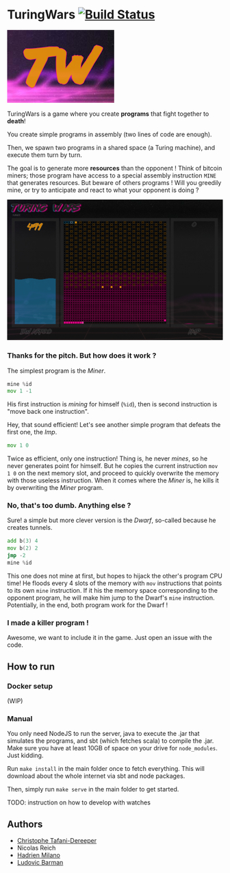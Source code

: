 # TuringWars [![Build Status](https://travis-ci.org/turingwars/turingwars.svg?branch=master)](https://travis-ci.org/turingwars/turingwars)

![TuringWars](/resources/logos/turingwars.png)

TuringWars is a game where you create **programs** that fight together to **death**!

You create simple programs in assembly (two lines of code are enough).

Then, we spawn two programs in a shared space (a Turing machine), and execute them turn by turn.

The goal is to generate more **resources** than the opponent ! Think of bitcoin miners; those program have access to a special assembly instruction `MINE` that generates resources. But beware of others programs ! Will you greedily mine, or try to anticipate and react to what your opponent is doing ?

![TuringWars](/resources/screenshots/ingame.png)

### Thanks for the pitch. But how does it work ?

The simplest program is the *Miner*.
```asm
mine %id
mov 1 -1
```
His first instruction is *mining* for himself (`%id`), then is second instruction is "move back one instruction".

Hey, that sound efficient! Let's see another simple program that defeats the first one, the *Imp*.
```asm
mov 1 0
```
Twice as efficient, only one instruction! Thing is, he never *mines*, so he never generates point for himself. But he copies the current instruction `mov 1 0` on the next memory slot, and proceed to quickly overwrite the memory with those useless instruction. When it comes where the *Miner* is, he kills it by overwriting the *Miner* program.

### No, that's too dumb. Anything else ?

Sure! a simple but more clever version is the *Dwarf*, so-called because he creates tunnels.
```asm
add b(3) 4
mov b(2) 2
jmp -2
mine %id
```
This one does not mine at first, but hopes to hijack the other's program CPU time! He floods every 4 slots of the memory with `mov` instructions that points to its own `mine` instruction. If it his the memory space corresponding to the opponent program, he will make him jump to the Dwarf's `mine` instruction. Potentially, in the end, both program work for the Dwarf ! 

### I made a killer program !

Awesome, we want to include it in the game. Just open an issue with the code.

## How to run

### Docker setup

(WIP)

### Manual

You only need NodeJS to run the server, java to execute the .jar that simulates the programs, and sbt (which fetches scala) to compile the .jar. Make sure you have at least 10GB of space on your drive for `node_modules`. Just kidding.

Run `make install` in the main folder once to fetch everything. This will download about the whole internet via sbt and node packages.

Then, simply run `make serve` in the main folder to get started.

TODO: instruction on how to develop with watches

## Authors

- [Christophe Tafani-Dereeper](https://christophetd.fr)
- Nicolas Reich
- [Hadrien Milano](https://hmil.fr)
- [Ludovic Barman](https://lbarman.ch)

